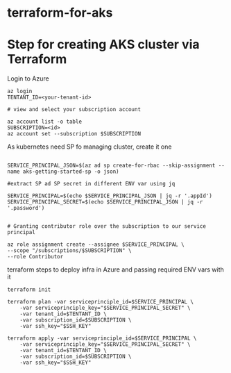 # terraform-for-aks
# Step for creating AKS cluster via Terraform

Login to Azure
```#login and set tenant id as env variable
az login 
TENTANT_ID=<your-tenant-id>

# view and select your subscription account

az account list -o table
SUBSCRIPTION=<id>
az account set --subscription $SUBSCRIPTION
```

As kubernetes need SP fo managing cluster, create it one 
```

SERVICE_PRINCIPAL_JSON=$(az ad sp create-for-rbac --skip-assignment --name aks-getting-started-sp -o json)

#extract SP ad SP secret in different ENV var using jq

SERVICE_PRINCIPAL=$(echo $SERVICE_PRINCIPAL_JSON | jq -r '.appId')
SERVICE_PRINCIPAL_SECRET=$(echo $SERVICE_PRINCIPAL_JSON | jq -r '.password')


# Granting contributor role over the subscription to our service principal

az role assignment create --assignee $SERVICE_PRINCIPAL \
--scope "/subscriptions/$SUBSCRIPTION" \
--role Contributor
```

terraform steps to deploy infra in Azure and passing required ENV vars with it
```
terraform init

terraform plan -var serviceprinciple_id=$SERVICE_PRINCIPAL \
    -var serviceprinciple_key="$SERVICE_PRINCIPAL_SECRET" \
    -var tenant_id=$TENTANT_ID \
    -var subscription_id=$SUBSCRIPTION \
    -var ssh_key="$SSH_KEY"

terraform apply -var serviceprinciple_id=$SERVICE_PRINCIPAL \
    -var serviceprinciple_key="$SERVICE_PRINCIPAL_SECRET" \
    -var tenant_id=$TENTANT_ID \
    -var subscription_id=$SUBSCRIPTION \
    -var ssh_key="$SSH_KEY"
```
